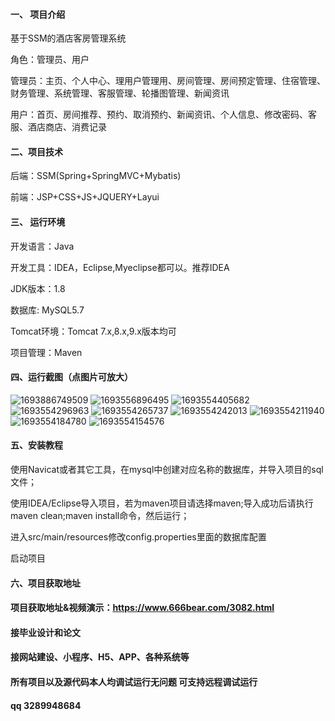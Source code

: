 

#### 一、 项目介绍

基于SSM的酒店客房管理系统

角色：管理员、用户

管理员：主页、个人中心、理用户管理用、房间管理、房间预定管理、住宿管理、财务管理、系统管理、客服管理、轮播图管理、新闻资讯

用户：首页、房间推荐、预约、取消预约、新闻资讯、个人信息、修改密码、客服、酒店商店、消费记录

#### 二、项目技术
后端：SSM(Spring+SpringMVC+Mybatis)

前端：JSP+CSS+JS+JQUERY+Layui
#### 三、 运行环境
开发语言：Java

开发工具：IDEA，Eclipse,Myeclipse都可以。推荐IDEA

JDK版本：1.8

数据库: MySQL5.7

Tomcat环境：Tomcat 7.x,8.x,9.x版本均可

项目管理：Maven

#### 四、运行截图（点图片可放大）
![1693886749509](https://github.com/666bears/hoteling/assets/143094776/7dce242c-af42-43e0-90c7-ad19afe8564b)
![1693556896495](https://github.com/666bears/hoteling/assets/143094776/5e6a6b33-873c-4f0c-8c16-963de4f447f6)
![1693554405682](https://github.com/666bears/hoteling/assets/143094776/d0e24312-3be4-46d0-97b2-6436f7cf40e4)
![1693554296963](https://github.com/666bears/hoteling/assets/143094776/36244729-ffb4-4c64-8ec6-7145be088707)
![1693554265737](https://github.com/666bears/hoteling/assets/143094776/062326dc-762e-4994-8016-ad2a70943441)
![1693554242013](https://github.com/666bears/hoteling/assets/143094776/d9840071-5c26-4aa7-8439-8212343b3173)
![1693554211940](https://github.com/666bears/hoteling/assets/143094776/c6e5e558-0a03-4283-84b2-a23c17b4073f)
![1693554184780](https://github.com/666bears/hoteling/assets/143094776/b6200631-9dad-4d07-be5b-f261d1ea00ae)
![1693554154576](https://github.com/666bears/hoteling/assets/143094776/63f8cd5c-58ee-4be1-b5f3-3c74b0d896a9)



#### 五、安装教程
使用Navicat或者其它工具，在mysql中创建对应名称的数据库，并导入项目的sql文件；

使用IDEA/Eclipse导入项目，若为maven项目请选择maven;导入成功后请执行maven clean;maven install命令，然后运行；

进入src/main/resources修改config.properties里面的数据库配置

启动项目

#### 六、项目获取地址
#### 项目获取地址&视频演示：https://www.666bear.com/3082.html

#### 接毕业设计和论文
#### 接网站建设、小程序、H5、APP、各种系统等
#### 所有项目以及源代码本人均调试运行无问题 可支持远程调试运行
#### qq 3289948684



